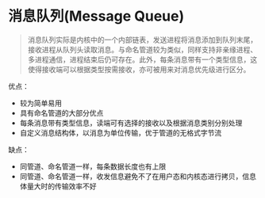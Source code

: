 # 消息队列(Message Queue)

> 消息队列实际是内核中的一个内部链表，发送进程将消息添加到队列末尾，接收进程从队列头读取消息。与命名管道较为类似，同样支持非亲缘进程、多进程通信，进程结束后仍可存在。此外，每条消息带有一个类型信息，这使得接收端可以根据类型按需接收，亦可被用来对消息优先级进行区分。

优点：

- 较为简单易用
- 具有命名管道的大部分优点
- 每条消息带有类型信息，读端可有选择的接收以及根据消息类别分别处理
- 自定义消息结构体，以消息为单位传输，优于管道的无格式字节流

缺点：

- 同管道、命名管道一样，每条数据长度也有上限
- 同管道、命名管道一样，收发信息避免不了在用户态和内核态进行拷贝，信息体量大时的传输效率不好
